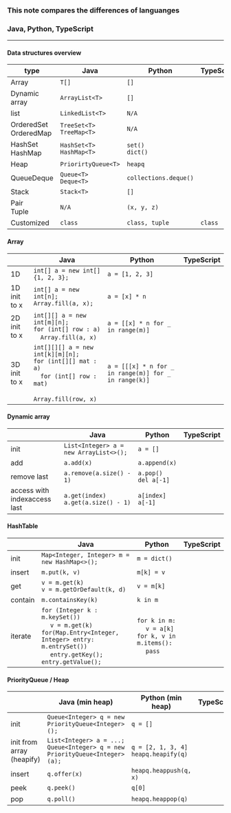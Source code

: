 ### This note compares the differences of languanges
### Java, Python, TypeScript

----------

#### Data structures overview

| type  |  Java | Python | TypeScript  |
|---|---|---|---|
|Array |`T[]`|`[]`|   |
|Dynamic array| `ArrayList<T>`|`[]`| |
|list| `LinkedList<T>`| `N/A`| |
|OrderedSet<br>OrderedMap|`TreeSet<T>`<br>`TreeMap<T>`| `N/A` |  |
|HashSet<br>HashMap|`HashSet<T>`<br>`HashMap<T>`| `set()`<br>`dict()` |  |
|Heap| `PriorirtyQueue<T>` | `heapq` | |
|Queue<bt>Deque| `Queue<T>`<br>`Deque<T>`| `collections.deque()`| | 
|Stack| `Stack<T>` | `[]` | |
|Pair<br>Tuple| `N/A`|`(x, y, z)`| |
|Customized| `class`| `class, tuple`| `class`|

#### Array

| |Java|Python|TypeScript|
|---|---|---|---|
|1D| `int[] a = new int[]{1, 2, 3};`| `a = [1, 2, 3]`| |
|1D init to x| `int[] a = new int[n];`<br>`Array.fill(a, x);`| `a = [x] * n`| |
|2D init to x| `int[][] a = new int[m][n];`<br>`for (int[] row : a)`<br> &emsp;`Array.fill(a, x)`| `a = [[x] * n for _ in range(m)]`| |
|3D init to x| `int[][][] a = new int[k][m][n];`<br>`for (int[][] mat : a)`<br> &emsp;`for (int[] row : mat)` <br> &emsp; &emsp; `Array.fill(row, x)`| `a = [[[x] * n for _ in range(m)] for _ in range(k)]`|  |

#### Dynamic array

| |Java|Python|TypeScript|
|---|---|---|---|
|init|`List<Integer> a = new ArrayList<>();`|`a = []`| |
|add|`a.add(x)`|`a.append(x)`| |
|remove last|`a.remove(a.size() - 1)`| `a.pop()`<br>`del a[-1]` | |
|access with index<bt>access last|`a.get(index)`<br>`a.get(a.size() - 1)`|`a[index]`<br>`a[-1]`| |

#### HashTable

| |Java|Python|TypeScript|
|---|---|---|---|
|init|`Map<Integer, Integer> m = new HashMap<>();`| `m = dict()`| |
|insert|`m.put(k, v)`| `m[k] = v` | |
|get| `v = m.get(k)`<br>`v = m.getOrDefault(k, d)`| `v = m[k]`| |
|contain| `m.containsKey(k)`| `k in m` | |
|iterate| `for (Integer k : m.keySet())`<br> &emsp; `v = m.get(k)` <br> `for(Map.Entry<Integer, Integer> entry: m.entrySet())`<br> &emsp; `entry.getKey(); entry.getValue();` | `for k in m:` <br> &emsp; `v = a[k]` <br> `for k, v in m.items():` <br> &emsp; `pass`| | 

#### PriorityQueue / Heap

| |Java (min heap)|Python (min heap)|TypeScript|
|---|---|---|---|
|init|`Queue<Integer> q = new PriorityQueue<Integer>();`|`q = []`| |
|init from array <br> (heapify)|`List<Integer> a = ...;`<br>`Queue<Integer> q = new PriorityQueue<Integer>(a);`| `q = [2, 1, 3, 4]`<br>`heapq.heapify(q)`| |
|insert|`q.offer(x)`|`heapq.heappush(q, x)`| |
|peek| `q.peek()`| `q[0]`| |
|pop| `q.poll()`| `heapq.heappop(q)`| | 
